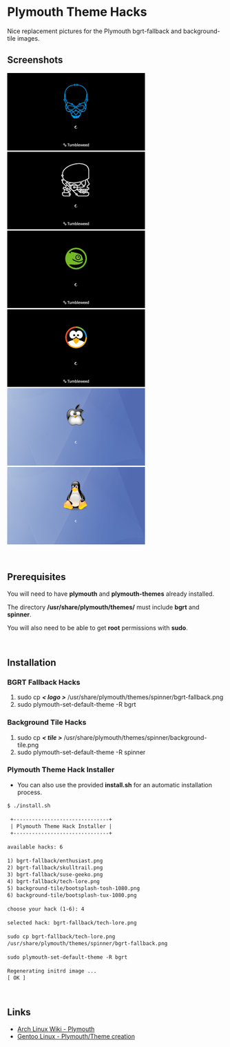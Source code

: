 # Plymouth Theme Hacks

Nice replacement pictures for the Plymouth bgrt-fallback and background-tile images.

## Screenshots

![Enthusiast](screenshot/screenshot-nuc.png)
![Skulltrail](screenshot/screenshot-skull.png)
![SuSE Geeko](screenshot/screenshot-suse.png)
![Tech Lore](screenshot/screenshot-tech.png)
![Silent Tosh](screenshot/screenshot-tosh.png)
![Silent Tux](screenshot/screenshot-tux.png)

&#160;

## Prerequisites

You will need to have **plymouth** and **plymouth-themes** already installed.

The directory **/usr/share/plymouth/themes/** must include **bgrt** and **spinner**.

You will also need to be able to get **root** permissions with **sudo**.

&#160;

## Installation

### BGRT Fallback Hacks
1. sudo cp ***< logo >*** /usr/share/plymouth/themes/spinner/bgrt-fallback.png
2. sudo plymouth-set-default-theme -R bgrt

### Background Tile Hacks
1. sudo cp ***< tile >*** /usr/share/plymouth/themes/spinner/background-tile.png
2. sudo plymouth-set-default-theme -R spinner


### Plymouth Theme Hack Installer

* You can also use the provided **install.sh** for an automatic installation process.

```
$ ./install.sh

 +-------------------------------+
 | Plymouth Theme Hack Installer |
 +-------------------------------+

available hacks: 6

1) bgrt-fallback/enthusiast.png
2) bgrt-fallback/skulltrail.png
3) bgrt-fallback/suse-geeko.png
4) bgrt-fallback/tech-lore.png
5) background-tile/bootsplash-tosh-1080.png
6) background-tile/bootsplash-tux-1080.png

choose your hack (1-6): 4

selected hack: bgrt-fallback/tech-lore.png

sudo cp bgrt-fallback/tech-lore.png /usr/share/plymouth/themes/spinner/bgrt-fallback.png

sudo plymouth-set-default-theme -R bgrt

Regenerating initrd image ...
[ OK ]

```

&#160;

## Links
* [Arch Linux Wiki - Plymouth](https://wiki.archlinux.org/title/Plymouth)
* [Gentoo Linux - Plymouth/Theme creation](https://wiki.gentoo.org/wiki/Plymouth/Theme_creation)
